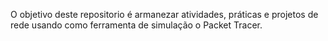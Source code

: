 O objetivo deste repositorio é armanezar atividades, práticas e projetos de rede usando como ferramenta de simulação o Packet Tracer.
